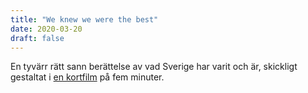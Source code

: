 ```yaml
---
title: "We knew we were the best"
date: 2020-03-20
draft: false
---
```


En tyvärr rätt sann berättelse av vad Sverige har varit och är, skickligt gestaltat i [en kortfilm](https://www.theguardian.com/world/ng-interactive/2020/mar/02/europeans-top-of-the-class-by-jonas-jonasson-starring-viktor-akerblom) på fem minuter.
